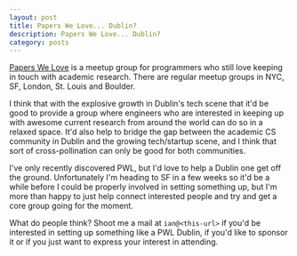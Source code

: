 ```yaml
---
layout: post
title: Papers We Love... Dublin?
description: Papers We Love... Dublin?
category: posts
---
```



[Papers We Love](http://www.meetup.com/papers-we-love) is a meetup group for
programmers who still love keeping in touch with academic research. There are
regular meetup groups in NYC, SF, London, St. Louis and Boulder.

I think that with the explosive growth in Dublin's tech scene that it'd be
good to provide a group where engineers who are interested in keeping up with
awesome current research from around the world can do so in a relaxed space.
It'd also help to bridge the gap between the academic CS community in Dublin
and the growing tech/startup scene, and I think that sort of cross-pollination
can only be good for both communities.

I've only recently discovered PWL, but I'd love to help a Dublin one get off the
ground. Unfortunately I'm heading to SF in a few weeks so it'd be a while
before I could be properly involved in setting something up, but I'm more than
happy to just help connect interested people and try and get a core group
going for the moment.

What do people think? Shoot me a mail at ```ian@<this-url>``` if you'd be
interested in setting up something like a PWL Dublin, if you'd like to sponsor
it or if you just want to express your interest in attending.
